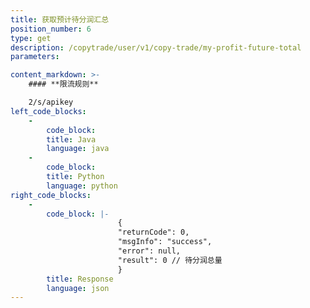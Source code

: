 ```yaml
---
title: 获取预计待分润汇总
position_number: 6
type: get
description: /copytrade/user/v1/copy-trade/my-profit-future-total
parameters:

content_markdown: >-
    #### **限流规则**

    2/s/apikey
left_code_blocks:
    -
        code_block:
        title: Java
        language: java
    -
        code_block:
        title: Python
        language: python
right_code_blocks:
    -
        code_block: |-
                        {
                        "returnCode": 0,
                        "msgInfo": "success",
                        "error": null,
                        "result": 0 // 待分润总量
                        }
        title: Response
        language: json
---
```


